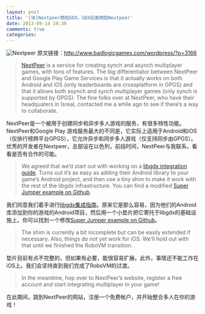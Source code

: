 ```yaml
---
layout: post
title: '[译]Nextpeer拥抱GDX，GDX后面拥抱Nextpeer'
date: 2013-09-14 10:39
comments: true
categories: 
---
```

![Nextpeer](http://tctechcrunch2011.files.wordpress.com/2013/08/nextpeer.png?w=300)
原文链接：http://www.badlogicgames.com/wordpress/?p=3166

> [NextPeer](http://nextpeer.com/) is a service for creating synch and asynch multiplayer games, with tons of features. The big differentiator between NextPeer and Google Play Game Services is that it actually works on both Android and iOS (only leaderboards are crossplatform in GPGS) and that it allows both asynch and synch multiplayer games (only synch is supported by GPGS). The fine folks over at NextPeer, who have their headquaters in Isreal, contacted me a while ago to see if there’s a way to collaborate.

NextPeer是一个被用于创建同步和异步多人游戏的服务，有很多特性功能。NextPeer和Google Play 游戏服务最大的不同是，它实际上适用于Android和iOS（仅排行榜跨平台GPGS），它允许异步和同步多人游戏（仅支持同步由GPGS）。优秀的开发者在Nextpeer，总部设在以色列，前段时间，NextPeer与我联系，看看是否有合作的可能。

> We agreed that we’d start out with working on a [libgdx integration guide](https://developers.nextpeer.com/docs/view/libgdx). Turns out it’s as easy as adding their Android library to your game’s Android project, and then use a tiny shim to make it work with the rest of the libgdx infrastructure. You can find a modified [Super Jumper example on Github](https://github.com/ItamarM/Nextpeer-libgdx).

我们同意我们着手进行[libgdx集成指南](https://developers.nextpeer.com/docs/view/libgdx)。原来它是那么容易，因为他们的Android库添加到你的游戏的Android项目，然后用一个小垫片把它寄托于libgdx的基础设施上。你可以找到一个修改[Super Jumper example on Github](https://github.com/ItamarM/Nextpeer-libgdx)。

> The shim is currently a bit incomplete but can be easily extended if necessary. Also, things do not yet work for iOS. We’ll hold out with that until we finished the RoboVM transition.

垫片目前有点不完整的，但如果有必要，能很容易扩展。此外，事情还不能工作在iOS上。我们会坚持直到我们完成了RoboVM的过渡。

> In the meantime, hop over to NextPeer’s website, register a free account and start integrating multiplayer in your game!

在此期间，跳到NextPeer的网站，注册一个免费帐户，并开始整合多人在你的游戏！